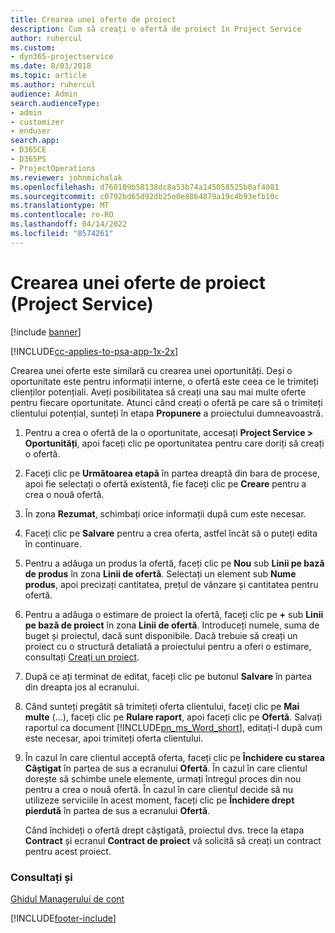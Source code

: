 ```yaml
---
title: Crearea unei oferte de proiect
description: Cum să creați o ofertă de proiect în Project Service
author: ruhercul
ms.custom:
- dyn365-projectservice
ms.date: 8/03/2018
ms.topic: article
ms.author: ruhercul
audience: Admin
search.audienceType:
- admin
- customizer
- enduser
search.app:
- D365CE
- D365PS
- ProjectOperations
ms.reviewer: johnmichalak
ms.openlocfilehash: d760109b58138dc8a53b74a145058525b0af4081
ms.sourcegitcommit: c0792bd65d92db25e0e8864879a19c4b93efb10c
ms.translationtype: MT
ms.contentlocale: ro-RO
ms.lasthandoff: 04/14/2022
ms.locfileid: "8574261"
---
```

# <a name="create-a-project-quote-project-service"></a>Crearea unei oferte de proiect (Project Service)

[!include [banner](../includes/psa-now-project-operations.md)]

[!INCLUDE[cc-applies-to-psa-app-1x-2x](../includes/cc-applies-to-psa-app-1x-2x.md)]

Crearea unei oferte este similară cu crearea unei oportunități. Deși o oportunitate este pentru informații interne, o ofertă este ceea ce le trimiteți clienților potențiali. Aveți posibilitatea să creați una sau mai multe oferte pentru fiecare oportunitate. Atunci când creați o ofertă pe care să o trimiteți clientului potențial, sunteți în etapa **Propunere** a proiectului dumneavoastră.  
  
1. Pentru a crea o ofertă de la o oportunitate, accesați **Project Service > Oportunități**, apoi faceți clic pe oportunitatea pentru care doriți să creați o ofertă.  
  
2. Faceți clic pe **Următoarea etapă** în partea dreaptă din bara de procese, apoi fie selectați o ofertă existentă, fie faceți clic pe **Creare** pentru a crea o nouă ofertă.  
  
3. În zona **Rezumat**, schimbați orice informații după cum este necesar.  
  
4. Faceți clic pe **Salvare** pentru a crea oferta, astfel încât să o puteți edita în continuare.  
  
5. Pentru a adăuga un produs la ofertă, faceți clic pe **Nou** sub **Linii pe bază de produs** în zona **Linii de ofertă**. Selectați un element sub **Nume produs**, apoi precizați cantitatea, prețul de vânzare și cantitatea pentru ofertă.  
  
6. Pentru a adăuga o estimare de proiect la ofertă, faceți clic pe **+** sub **Linii pe bază de proiect** în zona **Linii de ofertă**. Introduceți numele, suma de buget și proiectul, dacă sunt disponibile. Dacă trebuie să creați un proiect cu o structură detaliată a proiectului pentru a oferi o estimare, consultați [Creați un proiect](../psa/create-project.md).  
  
7. După ce ați terminat de editat, faceți clic pe butonul **Salvare** în partea din dreapta jos al ecranului.  
  
8. Când sunteți pregătit să trimiteți oferta clientului, faceți clic pe **Mai multe** (...), faceți clic pe **Rulare raport**, apoi faceți clic pe **Ofertă**. Salvați raportul ca document [!INCLUDE[pn_ms_Word_short](../includes/pn-ms-word-short.md)], editați-l după cum este necesar, apoi trimiteți oferta clientului.  
  
9. În cazul în care clientul acceptă oferta, faceți clic pe **Închidere cu starea Câștigat** în partea de sus a ecranului **Ofertă**. În cazul în care clientul dorește să schimbe unele elemente, urmați întregul proces din nou pentru a crea o nouă ofertă. În cazul în care clientul decide să nu utilizeze serviciile în acest moment, faceți clic pe **Închidere drept pierdută** în partea de sus a ecranului **Ofertă**.  
  
   Când închideți o ofertă drept câștigată, proiectul dvs. trece la etapa **Contract** și ecranul **Contract de proiect** vă solicită să creați un contract pentru acest proiect.  
  
### <a name="see-also"></a>Consultați și  
 [Ghidul Managerului de cont](../psa/account-manager-guide.md)


[!INCLUDE[footer-include](../includes/footer-banner.md)]
